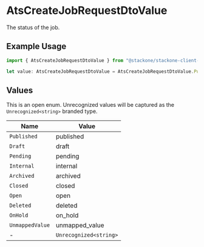 # AtsCreateJobRequestDtoValue

The status of the job.

## Example Usage

```typescript
import { AtsCreateJobRequestDtoValue } from "@stackone/stackone-client-ts/sdk/models/shared";

let value: AtsCreateJobRequestDtoValue = AtsCreateJobRequestDtoValue.Published;
```

## Values

This is an open enum. Unrecognized values will be captured as the `Unrecognized<string>` branded type.

| Name                   | Value                  |
| ---------------------- | ---------------------- |
| `Published`            | published              |
| `Draft`                | draft                  |
| `Pending`              | pending                |
| `Internal`             | internal               |
| `Archived`             | archived               |
| `Closed`               | closed                 |
| `Open`                 | open                   |
| `Deleted`              | deleted                |
| `OnHold`               | on_hold                |
| `UnmappedValue`        | unmapped_value         |
| -                      | `Unrecognized<string>` |